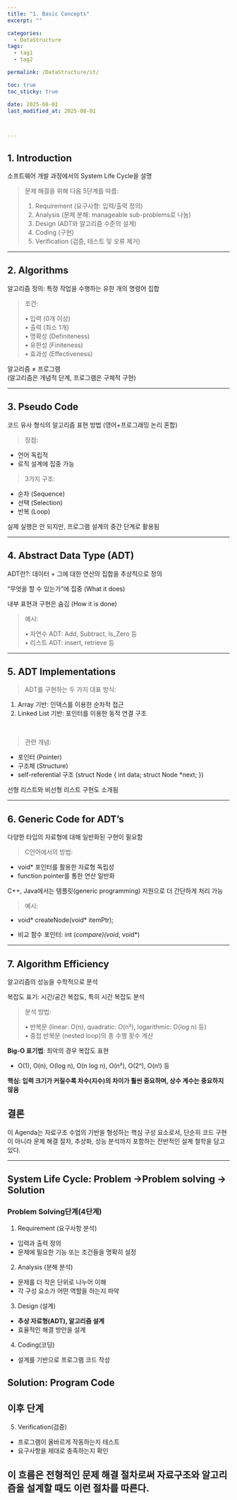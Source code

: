```yaml
---
title: "1. Basic Concepts"
excerpt: ""

categories:
  - DataStructure
tags:
  - tag1
  - tag2

permalink: /DataStructure/st/

toc: true
toc_sticky: true

date: 2025-08-01
last_modified_at: 2025-08-01



---
```



## 1. Introduction
소프트웨어 개발 과정에서의 System Life Cycle을 설명   
<blockquote>문제 해결을 위해 다음 5단계를 따름:  
<br>

1. Requirement (요구사항: 입력/출력 정의)  <br>
2. Analysis (문제 분해: manageable sub-problems로 나눔)  <br>
3. Design (ADT와 알고리즘 수준의 설계)  <br>
4. Coding (구현)  <br>
5. Verification (검증, 테스트 및 오류 제거)  <br>
</blockquote>

---
  
## 2. Algorithms
알고리즘 정의: 특정 작업을 수행하는 유한 개의 명령어 집합  
<blockquote> 조건:  
<br>

• 입력 (0개 이상)  <br>
• 출력 (최소 1개)  <br>
• 명확성 (Definiteness)<br>
• 유한성 (Finiteness)<br>
• 효과성 (Effectiveness) </blockquote> 

알고리즘 ≠ 프로그램  
(알고리즘은 개념적 단계, 프로그램은 구체적 구현)  
  
---
  
## 3. Pseudo Code
코드 유사 형식의 알고리즘 표현 방법 (영어+프로그래밍 논리 혼합)

<blockquote> 장점:  </blockquote>  

- 언어 독립적  
- 로직 설계에 집중 가능  

<blockquote> 3가지 구조:  </blockquote>  

- 순차 (Sequence)
- 선택 (Selection)
- 반복 (Loop)

실제 실행은 안 되지만, 프로그램 설계의 중간 단계로 활용됨
  
---
  
## 4. Abstract Data Type (ADT)
ADT란?: 데이터 + 그에 대한 연산의 집합을 추상적으로 정의

“무엇을 할 수 있는가”에 집중 (What it does)

내부 표현과 구현은 숨김 (How it is done)

<blockquote>예시:  
<br>

• 자연수 ADT: Add, Subtract, Is_Zero 등<br>
• 리스트 ADT: insert, retrieve 등 </blockquote>
  
---
  
## 5. ADT Implementations
<blockquote>ADT를 구현하는 두 가지 대표 방식: </blockquote>

1. Array 기반: 인덱스를 이용한 순차적 접근  
2. Linked List 기반: 포인터를 이용한 동적 연결 구조  

<br>
<blockquote>관련 개념: </blockquote>

- 포인터 (Pointer)
- 구조체 (Structure)
- self-referential 구조 (struct Node { int data; struct Node *next; })

선형 리스트와 비선형 리스트 구현도 소개됨
  
---
  
## 6. Generic Code for ADT’s
다양한 타입의 자료형에 대해 일반화된 구현이 필요함
<blockquote>C언어에서의 방법: </blockquote>

- void* 포인터를 활용한 자료형 독립성   
- function pointer를 통한 연산 일반화

C++, Java에서는 템플릿(generic programming) 지원으로 더 간단하게 처리 가능
<blockquote>예시: </blockquote>

- void* createNode(void* itemPtr);

- 비교 함수 포인터: int (*compare)(void*, void*)
  
---
  
## 7. Algorithm Efficiency
알고리즘의 성능을 수학적으로 분석

복잡도 표기: 시간/공간 복잡도, 특히 시간 복잡도 분석

<blockquote>분석 방법:
<br>

• 반복문 (linear: O(n), quadratic: O(n²), logarithmic: O(log n) 등)<br>
• 중첩 반복문 (nested loop)의 총 수행 횟수 계산</blockquote>

  
**Big-O 표기법**: 최악의 경우 복잡도 표현
- O(1), O(n), O(log n), O(n log n), O(n²), O(2ⁿ), O(n!) 등

**핵심: 입력 크기가 커질수록 차수(지수)의 차이가 훨씬 중요하며, 상수 계수는 중요하지 않음**

## 결론
이 Agenda는 자료구조 수업의 기반을 형성하는 핵심 구성 요소로서, 단순히 코드 구현이 아니라 문제 해결 절차, 추상화, 성능 분석까지 포함하는 전반적인 설계 철학을 담고 있다.


---

## System Life Cycle: Problem ->Problem solving -> Solution

### Problem Solving단계(4단계)  

1. Requirement (요구사항 분석)
- 입력과 출력 정의
- 문제에 필요한 기능 또는 조건들을 명확히 설정

2. Analysis (분해 분석)
- 문제를 더 작은 단위로 나누어 이해
- 각 구성 요소가 어떤 역할을 하는지 파악

3. Design (설계)
- **추상 자료형(ADT), 알고리즘 설계**
- 효율적인 해결 방안을 설계

4. Coding(코딩)
- 설계를 기반으로 프로그램 코드 작성


## Solution: Program Code

## 이후 단계
5. Verification(검증)
- 프로그램이 올바르게 작동하는지 테스트
- 요구사항을 제대로 충족하는지 확인


## 이 흐름은 전형적인 문제 해결 절차로써 자료구조와 알고리즘을 설계할 때도 이런 절차를 따른다.



